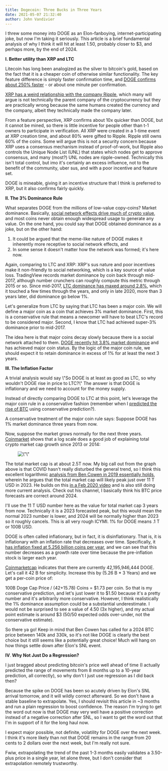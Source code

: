 ```yaml
---
title: Dogecoin: Three Bucks in Three Years
date: 2021-05-07 21:32:40
author: John Vandivier
---
```




<!-- wp:paragraph -->
<p>I threw some money into DOGE as an Elon-fanboying, internet-participating joke, but now I'm taking it seriously. This article is a brief fundamental analysis of why I think it will hit at least 1.50, probably closer to $3, and perhaps more, by the end of 2024.</p>
<!-- /wp:paragraph -->

<!-- wp:paragraph -->
<p><strong>I. Better utility than XRP and LTC</strong></p>
<!-- /wp:paragraph -->

<!-- wp:paragraph -->
<p>Litecoin has long been analogized as the silver to bitcoin's gold, based on the fact that it is a cheaper coin of otherwise similar functionality. The key feature difference is simply faster confirmation time, and <a href=\"https://scienceprog.com/litecoin-vs-dogecoin-the-benefits-for-the-investment/\">DOGE confirms about 250% faster</a> - or about one minute per confirmation.</p>
<!-- /wp:paragraph -->

<!-- wp:paragraph -->
<p><a href=\"https://www.forbes.com/sites/thomassilkjaer/2019/03/07/14-common-misunderstandings-about-ripple-and-xrp\">XRP has a weird relationship with the company Ripple</a>, which many will argue is not technically the parent company of the cryptocurrency but they are practically wrong because the same humans created the currency and the company, albeit they technically made the company later.</p>
<!-- /wp:paragraph -->

<!-- wp:paragraph -->
<p>From a feature perspective, XRP confirms about 10x quicker than DOGE, but it cannot be mined, so there is little incentive for people other than t-1 owners to participate in verification. All XRP were created in a 1-time event at XRP creation time, and about 80% were gifted to Ripple. Ripple still owns 60% of the coins. Some will argue this is not a security concern because XRP uses a consensus mechanism instead of proof-of-work, but Ripple also controls the Unique Node List (UNL) that states which nodes get to approve consensus, and many (most?) UNL nodes are ripple-owned. Technically this isn't total control, but imo it's certainly an excess influence, not to the benefit of the community, uber sus, and with a poor incentive and feature set.</p>
<!-- /wp:paragraph -->

<!-- wp:paragraph -->
<p>DOGE is mineable, giving it an incentive structure that I think is preferred to XRP, but it also confirms fairly quickly.</p>
<!-- /wp:paragraph -->

<!-- wp:paragraph -->
<p><strong>II. The 3% Dominance Rule</strong></p>
<!-- /wp:paragraph -->

<!-- wp:paragraph -->
<p>What separates DOGE from the millions of low-value copy-coins? Market dominance. Basically, <a href=\"https://academy.binance.com/en/articles/what-is-a-network-effect\">social network effects drive much of crypto value</a>, and most coins never obtain enough widespread usage to generate any value. On the one hand, you could say that DOGE obtained dominance as a joke, but on the other hand:</p>
<!-- /wp:paragraph -->

<!-- wp:list {\"ordered\":true} -->
<ol><li>It could be argued that the meme-like nature of DOGE makes it inherently more receptive to social network effects, and</li><li>In some sense it doesn't matter how the network was formed; it's here now.</li></ol>
<!-- /wp:list -->

<!-- wp:paragraph -->
<p>Again, comparing to LTC and XRP: XRP's sus nature and poor incentives make it non-friendly to social networking, which is a key source of value loss. TradingView records market dominance by coin back through mid-2017, although number crunchers can roughly compute this metric through 2015 or so. Since mid-2017, <a href=\"https://www.tradingview.com/symbols/CRYPTOCAP-LTC.D/\">LTC dominance has maxed around 2.8%</a>, which it touched a few times through the years, and only in late 2020, more than 3 years later, did dominance go below 1%.</p>
<!-- /wp:paragraph -->

<!-- wp:paragraph -->
<p>Let's generalize from LTC by saying that LTC has been a major coin. We will define a major coin as a coin that achieves 3% market dominance. First, this is a conservative rule that means a newcomer will have to beat LTC's record to be considered major. Second, I know that LTC had achieved super-3% dominance prior to mid-2017.</p>
<!-- /wp:paragraph -->

<!-- wp:paragraph -->
<p>The idea here is that major coins decay slowly because there is a social network attached to them. <a href=\"https://www.tradingview.com/symbols/CRYPTOCAP-DOGE.D/\">DOGE recently hit 3.8% market dominance</a> and has achieved major coin status. By the logic of the major coin rule, we should expect it to retain dominance in excess of 1% for at least the next 3 years.</p>
<!-- /wp:paragraph -->

<!-- wp:paragraph -->
<p><strong>III. The Inflation Factor</strong></p>
<!-- /wp:paragraph -->

<!-- wp:paragraph -->
<p>A trivial analysis would say \"So DOGE is at least as good as LTC, so why wouldn't DOGE rise in price to LTC?\" The answer is that DOGE is inflationary and we need to account for the money supply.</p>
<!-- /wp:paragraph -->

<!-- wp:paragraph -->
<p>Instead of directly comparing DOGE to LTC at this point, let's leverage the major coin rule in a conservative fashion (remember when I <a href=\"https://www.afterecon.com/economics-and-finance/bitcoin-10000-roi-over-10-years-valuation-analysis-prediction/\">predicted the rise of BTC</a> using conservative prediction?).</p>
<!-- /wp:paragraph -->

<!-- wp:paragraph -->
<p>A conservative treatment of the major coin rule says: Suppose DOGE has 1% market dominance three years from now.</p>
<!-- /wp:paragraph -->

<!-- wp:paragraph -->
<p>Now, suppose the market grows normally for the next three years. <a href=\"https://coinmarketcap.com/charts/\">Coinmarket</a> shows that a log scale does a good job of explaining total crypto market cap growth since 2013 or 2014:</p>
<!-- /wp:paragraph -->

<!-- wp:image {\"id\":7821,\"sizeSlug\":\"large\",\"linkDestination\":\"none\"} -->
<figure class=\"wp-block-image size-large\"><img src=\"https://www.afterecon.com/wp-content/uploads/2021/05/image-1024x350.png\" alt=\"\" class=\"wp-image-7821\"/></figure>
<!-- /wp:image -->

<!-- wp:paragraph -->
<p>The total market cap is at about 2.5T now. My big call out from the graph above is that COVID hasn't really disturbed the general trend, so I think this excellent logarithmic <a href=\"https://bitcoinist.com/usd-10-trillion-total-crypto-market-cap/\">analysis from Ben Cowen in 2019 essentially holds</a>, wherein he argues that the total market cap will likely peak just over 11 T USD in 2023. He builds on this <a href=\"https://www.youtube.com/watch?v=cwUj8cmY60g\">in a Feb 2020 video</a> and is also still doing more current analysis. Check out his channel, I basically think his BTC price forecasts are correct around 2024.</p>
<!-- /wp:paragraph -->

<!-- wp:paragraph -->
<p>I'll use the 11 T USD number here as the value for total market cap 3 years from now. Technically it is a 2023 forecasted peak, but this would mean the normal 2023 number is lower, and 2024 will be normally higher than 2023 so it roughly cancels. This is all very rough ICYMI. 1% for DOGE means .1 T or 100B USD.</p>
<!-- /wp:paragraph -->

<!-- wp:paragraph -->
<p>DOGE is often called inflationary, but in fact, it is disinflationary. That is, it is inflationary with an inflation rate that decreases over time. Specifically, it <a href=\"https://economics.stackexchange.com/questions/6546/does-dogecoin-or-bitcoin-have-a-more-appropriate-rate-of-monetary-inflation\">has inflation fixed at 5.256 billion coins per year</a>, and we can see that this number decreases as a growth rate over time because the pre-inflation stock is larger each year.</p>
<!-- /wp:paragraph -->

<!-- wp:paragraph -->
<p><a href=\"https://coinmarketcap.com/\">Coinmarketcap</a> indicates that there are currently 42,195,946,444 DOGE. Let's call it 42 B for simplicity. Increase this by (5.26 B * 3 Years) and we get a per-coin price of:</p>
<!-- /wp:paragraph -->

<!-- wp:paragraph -->
<p>100B Doge Cap Price / (42+15.78) Coins = $1.73 per coin. So that is my conservative prediction, and let's just lower it to $1.50 because it's a pretty number and it's arbitrarily more conservative. However, I think realistically the 1% dominance assumption could be a substantial underestimate. I would not be surprised to see a value of 4.50 (3x higher), and my actual point estimate is around $3 (50/50 expected odds over-under, not the conservative estimate).</p>
<!-- /wp:paragraph -->

<!-- wp:paragraph -->
<p>So there ya go! Keep in mind that Ben Cowen has called for a 2024 BTC price between 140k and 330k, so it's not like DOGE is clearly the best choice but it still seems like a potentially great choice! Much will hang on how things settle down after Elon's SNL event.</p>
<!-- /wp:paragraph -->

<!-- wp:paragraph -->
<p><strong>IV</strong>.<strong> Why Not Just Do a Regression?</strong></p>
<!-- /wp:paragraph -->

<!-- wp:paragraph -->
<p>I just bragged about predicting bitcoin's price well ahead of time (I actually predicted the range of movements from 8 months up to a 10-year prediction, all correctly), so why don't I just use regression as I did back then?</p>
<!-- /wp:paragraph -->

<!-- wp:paragraph -->
<p>Because the spike on DOGE has been so acutely driven by Elon's SNL arrival tomorrow, and it will wildly correct afterward. So we don't have a stable baseline to extrapolate. Yes, I should revisit this article in ~3 months and run a plain regression to boost confidence. The reason I'm trying to get the word out now is that DOGE may very well have a positive correction instead of a negative correction after SNL, so I want to get the word out that I'm in support of it for the long haul now.</p>
<!-- /wp:paragraph -->

<!-- wp:paragraph -->
<p>I expect major possible, not definite, volatility for DOGE over the next week. I think it's more likely than not that DOGE remains in the range from 20 cents to 2 dollars over the next week, but I'm really not sure.</p>
<!-- /wp:paragraph -->

<!-- wp:paragraph -->
<p>Fwiw, extrapolating the trend of the past 1-3 months easily validates a 3.50-plus price in a single year, let alone three, but I don't consider that extrapolation remotely trustworthy.</p>
<!-- /wp:paragraph -->